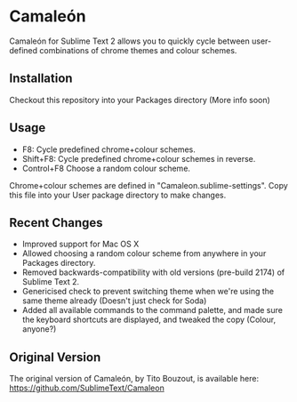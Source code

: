 # Camaleón

Camaleón for Sublime Text 2 allows you to quickly cycle between user-defined
combinations of chrome themes and colour schemes.

## Installation

Checkout this repository into your Packages directory (More info soon)

## Usage

* F8:			Cycle predefined chrome+colour schemes.
* Shift+F8:		Cycle predefined chrome+colour schemes in reverse.
* Control+F8	Choose a random colour scheme.

Chrome+colour schemes are defined in "Camaleon.sublime-settings". Copy this file
into your User package directory to make changes.

## Recent Changes

* Improved support for Mac OS X
* Allowed choosing a random colour scheme from anywhere in your Packages
  directory.
* Removed backwards-compatibility with old versions (pre-build 2174) of Sublime
  Text 2.
* Genericised check to prevent switching theme when we're using the same theme
  already (Doesn't just check for Soda)
* Added all available commands to the command palette, and made sure the
  keyboard shortcuts are displayed, and tweaked the copy (Colour, anyone?)

## Original Version

The original version of Camaleón, by Tito Bouzout, is available here:
https://github.com/SublimeText/Camaleon